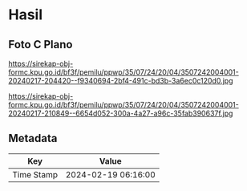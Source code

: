 # Hasil

## Foto C Plano

https://sirekap-obj-formc.kpu.go.id/bf3f/pemilu/ppwp/35/07/24/20/04/3507242004001-20240217-204420--f9340694-2bf4-491c-bd3b-3a6ec0c120d0.jpg

https://sirekap-obj-formc.kpu.go.id/bf3f/pemilu/ppwp/35/07/24/20/04/3507242004001-20240217-210849--6654d052-300a-4a27-a96c-35fab390637f.jpg


## Metadata

| Key        | Value               |
| ---------- | ------------------- |
| Time Stamp | 2024-02-19 06:16:00 |



